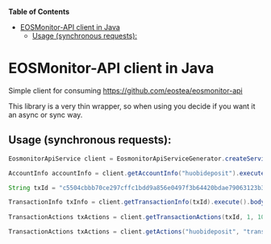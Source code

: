 <!-- markdown-toc start - Don't edit this section. Run M-x markdown-toc-refresh-toc -->
**Table of Contents**

- [EOSMonitor-API client in Java](#eosmonitor-api-client-in-java)
    - [Usage (synchronous requests):](#usage-synchronous-requests)

<!-- markdown-toc end -->

# EOSMonitor-API client in Java

Simple client for consuming https://github.com/eostea/eosmonitor-api

This library is a very thin wrapper, so when using you decide if you want
it an async or sync way.

## Usage (synchronous requests):

``` java
EosmonitorApiService client = EosmonitorApiServiceGenerator.createService("http://api.coinmeta.cn");

AccountInfo accountInfo = client.getAccountInfo("huobideposit").execute().body();

String txId = "c5504cbbb70ce297cffc1bdd9a856e0497f3b64420bdae79063123b3ec3f5186";

TransactionInfo txInfo = client.getTransactionInfo(txId).execute().body();
    
TransactionActions txActions = client.getTransactionActions(txId, 1, 10).execute().body();

TransactionActions txActions = client.getActions("huobideposit", "transfer", 1, 10).execute().body();
```
